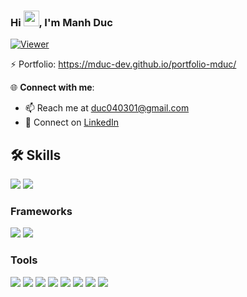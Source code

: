 ### Hi <img src="https://media.giphy.com/media/hvRJCLFzcasrR4ia7z/giphy.gif" width="25px">, I'm Manh Duc
[![Viewer](https://komarev.com/ghpvc/?username=mduc-dev&color=ff69b4)](https://github.com/mduc-dev)

⚡️ Portfolio: https://mduc-dev.github.io/portfolio-mduc/

🌐 **Connect with me**:
- 📫 Reach me at [duc040301@gmail.com](mailto:duc040301@gmail.com)
- 🤝 Connect on [LinkedIn](https://www.linkedin.com/in/mduc-dev)

## 🛠️ Skills
![](https://img.shields.io/badge/Javascript-informational?style=flat&logo=javascript&logoColor=000000&color=ffdf00)
![](https://img.shields.io/badge/Typescript-informational?style=flat&logo=typescript&logoColor=white&color=2e79c7)

### Frameworks
![](https://img.shields.io/badge/React-informational?style=flat&logo=react&logoColor=25d9fd&color=262626)
![](https://img.shields.io/badge/React_Native-informational?style=flat&logo=react&logoColor=25d9fd&color=262626)

### Tools
![](https://img.shields.io/badge/VSCode-informational?style=flat&logo=visualstudiocode&logoColor=white&color=0076c6)
![](https://img.shields.io/badge/Android_Studio-informational?style=flat&logo=androidstudio&logoColor=3ddc84&color=132e3d)
![](https://img.shields.io/badge/Xcode-informational?style=flat&logo=xcode&logoColor=white&color=176ee3)
![](https://img.shields.io/badge/Github-informational?style=flat&logo=github&logoColor=white&color=171515)
![](https://img.shields.io/badge/Bitbucket-informational?style=flat&logo=bitbucket&logoColor=white&color=156de7)
![](https://img.shields.io/badge/Git-informational?style=flat&logo=git&logoColor=white&color=f0502f)
![](https://img.shields.io/badge/Jira-informational?style=flat&logo=jira&logoColor=white&color=156de7)
![](https://img.shields.io/badge/Figma-informational?style=flat&logo=figma&logoColor=white&color=2f3139)

<!--
**ducnguyen4301/DucNguyen4301** is a ✨ _special_ ✨ repository because its `README.md` (this file) appears on your GitHub profile.

Here are some ideas to get you started:


-->

